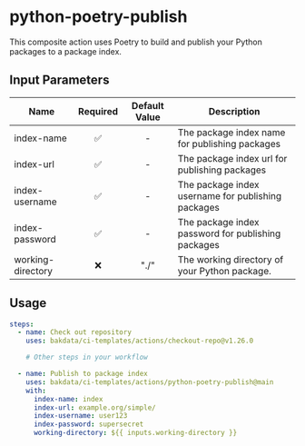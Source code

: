 # python-poetry-publish

This composite action uses Poetry to build and publish your Python packages to a package index.

## Input Parameters

| Name              | Required | Default Value | Description                                        |
| ----------------- | :------: | :-----------: | -------------------------------------------------- |
| index-name        |    ✅    |       -       | The package index name for publishing packages     |
| index-url         |    ✅    |       -       | The package index url for publishing packages      |
| index-username    |    ✅    |       -       | The package index username for publishing packages |
| index-password    |    ✅    |       -       | The package index password for publishing packages |
| working-directory |    ❌    |     "./"      | The working directory of your Python package.      |

## Usage

```yaml
steps:
  - name: Check out repository
    uses: bakdata/ci-templates/actions/checkout-repo@v1.26.0

    # Other steps in your workflow

  - name: Publish to package index
    uses: bakdata/ci-templates/actions/python-poetry-publish@main
    with:
      index-name: index
      index-url: example.org/simple/
      index-username: user123
      index-password: supersecret
      working-directory: ${{ inputs.working-directory }}
```
